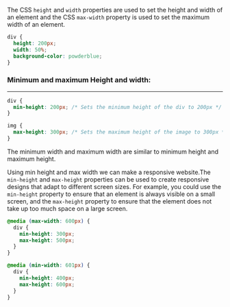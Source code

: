 
The CSS  `height` and `width` properties are used to set the height and width of an element and the CSS  `max-width` property is used to set the maximum width of an element.

```css
div {
  height: 200px;  
  width: 50%;  
  background-color: powderblue;
}
```

### Minimum and maximum Height and width:
---
```css
div {
  min-height: 200px; /* Sets the minimum height of the div to 200px */
}

```

```css
img {
  max-height: 300px; /* Sets the maximum height of the image to 300px */
}

```

The minimum width and maximum width are similar to minimum height and maximum height.

Using min height and max width we can make a responsive website.The `min-height` and `max-height` properties can be used to create responsive designs that adapt to different screen sizes. For example, you could use the `min-height` property to ensure that an element is always visible on a small screen, and the `max-height` property to ensure that the element does not take up too much space on a large screen.

```css
@media (max-width: 600px) {
  div {
    min-height: 300px;
    max-height: 500px;
  }
}

@media (min-width: 601px) {
  div {
    min-height: 400px;
    max-height: 600px;
  }
}
```

